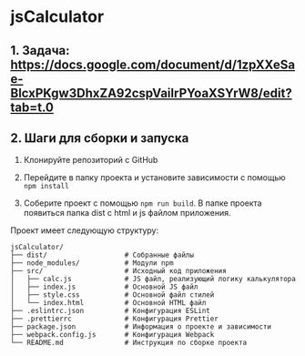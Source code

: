 # jsCalculator
## 1. Задача: https://docs.google.com/document/d/1zpXXeSae-BlcxPKgw3DhxZA92cspVailrPYoaXSYrW8/edit?tab=t.0
## 2. Шаги для сборки и запуска

1. Клонируйте репозиторий с GitHub

2. Перейдите в папку проекта и установите зависимости с помощью ```npm install```

3. Соберите проект с помощью ```npm run build```. В папке проекта появиться папка dist с html и js файлом приложения.

Проект имеет следующую структуру:
```
jsCalculator/
├── dist/                   # Собранные файлы
├── node_modules/           # Модули npm
├── src/                    # Исходный код приложения
│   ├── calc.js             # JS файл, реализующий логику калькулятора
│   ├── index.js            # Основной JS файл
│   ├── style.css           # Основной файл стилей
│   └── index.html          # Основной HTML файл
├── .eslintrc.json          # Конфигурация ESLint
├── .prettierrc             # Конфигурация Prettier
├── package.json            # Информация о проекте и зависимости
├── webpack.config.js       # Конфигурация Webpack
└── README.md               # Инструкция по сборке проекта
```
